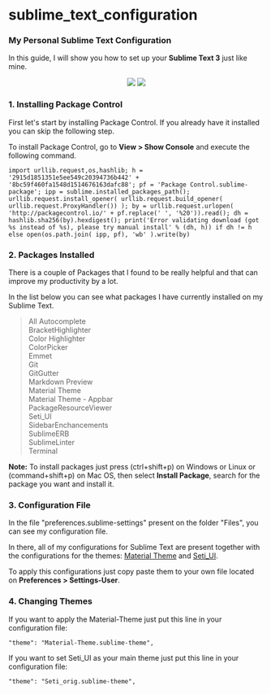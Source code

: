 # sublime_text_configuration
### My Personal Sublime Text Configuration

In this guide, I will show you how to set up your **Sublime Text 3** just like mine.

<p align="center">
  <img src="https://github.com/micaelpreis/sublime_text_configuration/blob/master/images/material-theme.png"/>
  <img src="https://github.com/micaelpreis/sublime_text_configuration/blob/master/images/seti_ui.png"/>
</p>

### 1. Installing Package Control
First let's start by installing Package Control. If you already have it installed you can skip the following step.

To install Package Control, go to **View > Show Console** and execute the following command.

	import urllib.request,os,hashlib; h = '2915d1851351e5ee549c20394736b442' + '8bc59f460fa1548d1514676163dafc88'; pf = 'Package Control.sublime-package'; ipp = sublime.installed_packages_path(); urllib.request.install_opener( urllib.request.build_opener( urllib.request.ProxyHandler()) ); by = urllib.request.urlopen( 'http://packagecontrol.io/' + pf.replace(' ', '%20')).read(); dh = hashlib.sha256(by).hexdigest(); print('Error validating download (got %s instead of %s), please try manual install' % (dh, h)) if dh != h else open(os.path.join( ipp, pf), 'wb' ).write(by)

### 2. Packages Installed

There is a couple of Packages that I found to be really helpful and that can improve my productivity by a lot.

In the list below you can see what packages I have currently installed on my Sublime Text.

> All Autocomplete  
> BracketHighlighter  
> Color Highlighter  
> ColorPicker  
> Emmet  
> Git  
> GitGutter  
> Markdown Preview  
> Material Theme  
> Material Theme - Appbar  
> PackageResourceViewer  
> Seti_UI  
> SidebarEnchancements  
> SublimeERB  
> SublimeLinter  
> Terminal  

**Note:** To install packages just press (ctrl+shift+p) on Windows or Linux or (command+shift+p) on Mac OS, then select **Install Package**, search for the package you want and install it.

### 3. Configuration File

In the file "preferences.sublime-settings" present on the folder "Files", you can see my configuration file.

In there, all of my configurations for Sublime Text are present together with the configurations for the themes: [Material Theme](https://packagecontrol.io/packages/Material%20Theme) and [Seti_UI](https://packagecontrol.io/packages/Seti_UI).

To apply this configurations just copy paste them to your own file located on **Preferences > Settings-User**.

### 4. Changing Themes

If you want to apply the Material-Theme just put this line in your configuration file:

	"theme": "Material-Theme.sublime-theme",

If you want to set Seti_UI as your main theme just put this line in your configuration file:

	"theme": "Seti_orig.sublime-theme",

